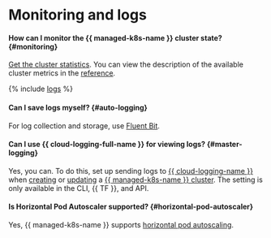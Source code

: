 # Monitoring and logs

#### How can I monitor the {{ managed-k8s-name }} cluster state? {#monitoring}

[Get the cluster statistics](../../managed-kubernetes/operations/kubernetes-cluster/kubernetes-cluster-get-stats.md). You can view the description of the available cluster metrics in the [reference](../../managed-kubernetes/metrics.md).

{% include [logs](../logs.md) %}


#### Can I save logs myself? {#auto-logging}

For log collection and storage, use [Fluent Bit](../../managed-kubernetes/tutorials/fluent-bit-logging.md).


#### Can I use {{ cloud-logging-full-name }} for viewing logs? {#master-logging}

Yes, you can. To do this, set up sending logs to [{{ cloud-logging-name }}](../../logging/) when [creating](../../managed-kubernetes/operations/kubernetes-cluster/kubernetes-cluster-create.md) or [updating](../../managed-kubernetes/operations/kubernetes-cluster/kubernetes-cluster-update.md) a [{{ managed-k8s-name }} cluster](../../managed-kubernetes/concepts/index.md#kubernetes-cluster). The setting is only available in the CLI, {{ TF }}, and API.

#### Is Horizontal Pod Autoscaler supported? {#horizontal-pod-autoscaler}

Yes, {{ managed-k8s-name }} supports [horizontal pod autoscaling](../../managed-kubernetes/concepts/autoscale.md#hpa).